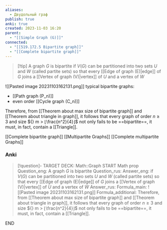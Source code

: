 ```yaml
---
aliases:
  - Двудольный граф
publish: true
anki: true
created: 2023-11-03 16:20
parent:
  - "[[Simple Graph (G)]]"
connected:
  - "[[519.172.5 Bipartite graph]]"
  - "[[Complete bipartite graph]]"
---
```


> [!tip] A graph ${} G$ is bipartite 
if ${} V(G)$ can be partitioned into two sets $U$ and $W {}$ (called partite sets) so that every  [[Edge of graph (E)|edge]] of ${} G {}$ joins a [[Vertex of graph (V)|vertex]]  of ${} U$ and a vertex of $W {}$

![[Pasted image 20231103162131.png]]
typical bipartite graphs:
- [[Path graph (P_n)]]
- even order [[Cycle graph (C_n)]]


Therefore, from [[Theorem about max size of bipartite graph]] and [[Theorem about triangle in graph]], it follows that every graph of order ${} n ≥ 3$ and size ${} m > ⌊\frac{n^2}{4}⌋$ not only fails to be ==bipartite==, it must, in fact, contain a [[Triangle]].

[[Complete bipartite graph]]
[[Multipartite Graphs]]
[[Complete multipartite Graphs]]


### Anki
> [!question]-
TARGET DECK: Math::Graph
START
Math prop
Question_eng: A graph ${} G$ is bipartite 
Question_rus: 
Answer_eng: if ${} V(G)$ can be partitioned into two sets $U$ and $W {}$ (called partite sets) so that every  [[Edge of graph (E)|edge]] of ${} G {}$ joins a [[Vertex of graph (V)|vertex]]  of ${} U$ and a vertex of $W {}$
Answer_rus: 
Formula_main: ![[Pasted image 20231103162131.png]]
Formula_additional: Therefore, from [[Theorem about max size of bipartite graph]] and [[Theorem about triangle in graph]], it follows that every graph of order ${} n ≥ 3$ and size ${} m > ⌊\frac{n^2}{4}⌋$ not only fails to be ==bipartite==, it must, in fact, contain a [[Triangle]].
<!--ID: 1699126412967-->
END